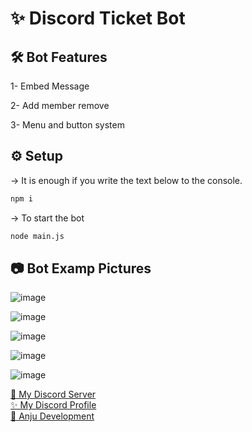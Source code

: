 <h1>✨ Discord Ticket Bot</h1>

<h2>🛠 Bot Features</h2>
<p>1- Embed Message</p>
<p>2- Add member remove</p>
<p>3- Menu and button system</p>

<h2>⚙ Setup</h2>

-> It is enough if you write the text below to the console.
```bash
npm i
```
-> To start the bot
```bash
node main.js
```

<h2>📷 Bot Examp Pictures</h2>

![image](https://github.com/fu-w/ticket-bot/assets/74312970/c2f98de3-05f8-49a4-90da-8c43ca6e6918)

![image](https://github.com/fu-w/ticket-bot/assets/74312970/83aa4d9b-a299-4927-adf5-e681d0f2988c)

![image](https://github.com/fu-w/ticket-bot/assets/74312970/355cd87f-2915-447f-9f03-cbd4c9a29d36)

![image](https://github.com/fu-w/ticket-bot/assets/74312970/e5028099-349f-4e0a-82e3-de20a21bd873)

![image](https://github.com/fu-w/ticket-bot/assets/74312970/b2eb69ee-22a1-4ca4-b00e-86f5d698cc34)

[📩 My Discord Server](https://discord.gg/9EkZmK9Mgv) 
<br>
[✨ My Discord Profile](https://discord.com/users/849947229523279882)
<br>
[🎉 Anju Development](https://github.com/Anju-Developer)





